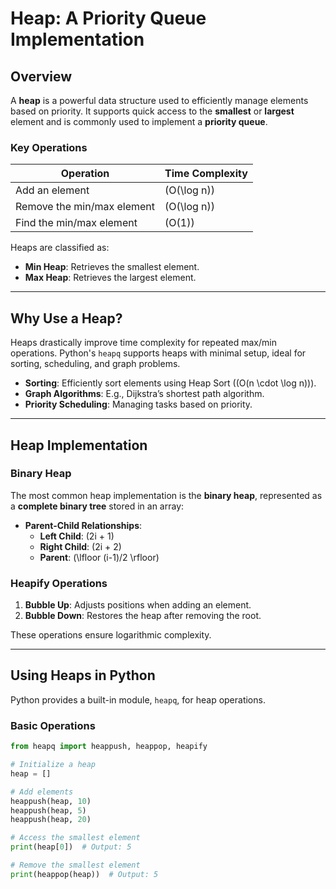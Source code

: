 # **Heap: A Priority Queue Implementation**

## **Overview**
A **heap** is a powerful data structure used to efficiently manage elements based on priority. It supports quick access to the **smallest** or **largest** element and is commonly used to implement a **priority queue**.

### **Key Operations**
| Operation                  | Time Complexity |
|----------------------------|-----------------|
| Add an element             | \(O(\log n)\)   |
| Remove the min/max element | \(O(\log n)\)   |
| Find the min/max element   | \(O(1)\)        |

Heaps are classified as:
- **Min Heap**: Retrieves the smallest element.
- **Max Heap**: Retrieves the largest element.

---

## **Why Use a Heap?**
Heaps drastically improve time complexity for repeated max/min operations.
Python's `heapq` supports heaps with minimal setup, ideal for sorting, scheduling, and graph problems.
- **Sorting**: Efficiently sort elements using Heap Sort (\(O(n \cdot \log n)\)).
- **Graph Algorithms**: E.g., Dijkstra’s shortest path algorithm.
- **Priority Scheduling**: Managing tasks based on priority.

---

## **Heap Implementation**

### **Binary Heap**
The most common heap implementation is the **binary heap**, represented as a **complete binary tree** stored in an array:
- **Parent-Child Relationships**:
  - **Left Child**: \(2i + 1\)
  - **Right Child**: \(2i + 2\)
  - **Parent**: \(\lfloor (i-1)/2 \rfloor\)

### **Heapify Operations**
1. **Bubble Up**: Adjusts positions when adding an element.
2. **Bubble Down**: Restores the heap after removing the root.

These operations ensure logarithmic complexity.

---

## **Using Heaps in Python**

Python provides a built-in module, `heapq`, for heap operations.

### **Basic Operations**
```python
from heapq import heappush, heappop, heapify

# Initialize a heap
heap = []

# Add elements
heappush(heap, 10)
heappush(heap, 5)
heappush(heap, 20)

# Access the smallest element
print(heap[0])  # Output: 5

# Remove the smallest element
print(heappop(heap))  # Output: 5
